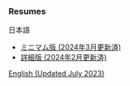 ###  Resumes
日本語
- [ミニマム版 (2024年3月更新済)](https://github.com/tishib/public/blob/master/resume_ja_min.txt)
- [詳細版 (2024年2月更新済)](https://github.com/tishib/public/blob/master/resume.ja.md)

[English (Updated July 2023)](https://github.com/tishib/public/blob/master/resume.en.md)
